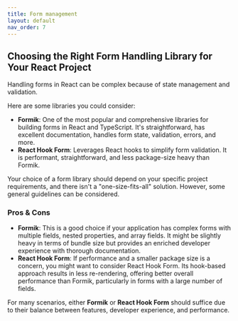 ```yaml
---
title: Form management
layout: default
nav_order: 7
---
```


## Choosing the Right Form Handling Library for Your React Project

Handling forms in React can be complex because of state management and validation.

Here are some libraries you could consider:

- **Formik**: One of the most popular and comprehensive libraries for building forms in React and TypeScript. It's straightforward, has excellent documentation, handles form state, validation, errors, and more.
- **React Hook Form**: Leverages React hooks to simplify form validation. It is performant, straightforward, and less package-size heavy than Formik.

Your choice of a form library should depend on your specific project requirements, and there isn't a "one-size-fits-all" solution. However, some general guidelines can be considered.

### Pros & Cons

- **Formik**: This is a good choice if your application has complex forms with multiple fields, nested properties, and array fields. It might be slightly heavy in terms of bundle size but provides an enriched developer experience with thorough documentation.
- **React Hook Form**: If performance and a smaller package size is a concern, you might want to consider React Hook Form. Its hook-based approach results in less re-rendering, offering better overall performance than Formik, particularly in forms with a large number of fields.

For many scenarios, either **Formik** or **React Hook Form** should suffice due to their balance between features, developer experience, and performance.
